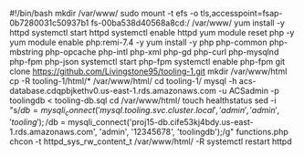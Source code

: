 #!/bin/bash
mkdir /var/www/
sudo mount -t efs -o tls,accesspoint=fsap-0b7280031c50937b1 fs-00ba538d40568a8cd:/ /var/www/
yum install -y httpd 
systemctl start httpd
systemctl enable httpd
yum module reset php -y
yum module enable php:remi-7.4 -y
yum install -y php php-common php-mbstring php-opcache php-intl php-xml php-gd php-curl php-mysqlnd php-fpm php-json
systemctl start php-fpm
systemctl enable php-fpm
git clone https://github.com/Livingstone95/tooling-1.git
mkdir /var/www/html
cp -R tooling-1/html/*  /var/www/html/
cd tooling-1/
mysql -h acs-database.cdqpbjkethv0.us-east-1.rds.amazonaws.com -u ACSadmin -p toolingdb < tooling-db.sql
cd /var/www/html/
touch healthstatus
sed -i "s/$db = mysqli_connect('mysql.tooling.svc.cluster.local', 'admin', 'admin', 'tooling');/$db = mysqli_connect('proj15-db.cife53kj4bdy.us-east-1.rds.amazonaws.com', 'admin', '12345678', 'toolingdb');/g" functions.php
chcon -t httpd_sys_rw_content_t /var/www/html/ -R
systemctl restart httpd







